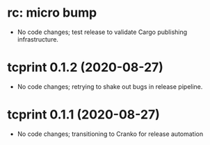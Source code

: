 # rc: micro bump

- No code changes; test release to validate Cargo publishing infrastructure.

# tcprint 0.1.2 (2020-08-27)

- No code changes; retrying to shake out bugs in release pipeline.

# tcprint 0.1.1 (2020-08-27)

- No code changes; transitioning to Cranko for release automation
